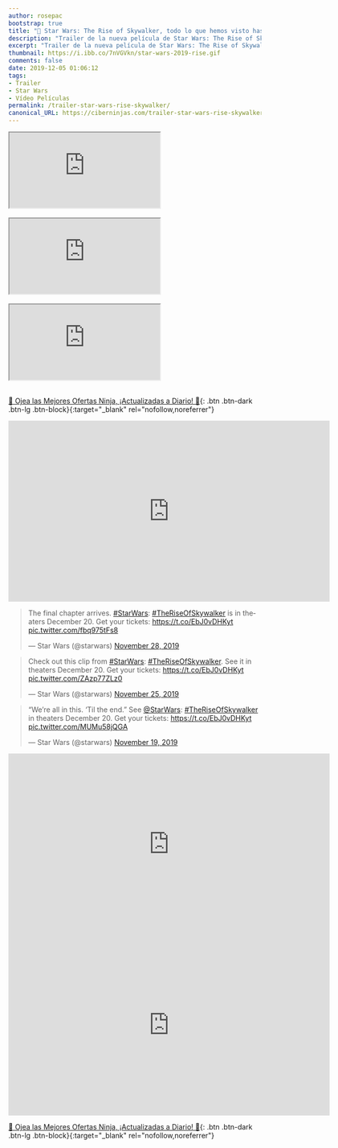 ```yaml
---
author: rosepac
bootstrap: true
title: "🎥 Star Wars: The Rise of Skywalker, todo lo que hemos visto hasta ahora"
description: "Trailer de la nueva película de Star Wars: The Rise of Skywalker"
excerpt: "Trailer de la nueva película de Star Wars: The Rise of Skywalker"
thumbnail: https://i.ibb.co/7nVGVkn/star-wars-2019-rise.gif
comments: false
date: 2019-12-05 01:06:12
tags:
- Trailer
- Star Wars
- Vídeo Películas
permalink: /trailer-star-wars-rise-skywalker/
canonical_URL: https://ciberninjas.com/trailer-star-wars-rise-skywalker/
---
```

<!-- 
<iframe width="640" height="360" src="https://www.youtube-nocookie.com/embed/xwg_J00DQF0?controls=0&showinfo=0" frameborder="0" allowfullscreen></iframe>
-->
<div class="embed-responsive embed-responsive-16by9">
  <iframe class="embed-responsive-item" src="https://www.youtube-nocookie.com/embed/8u51ZY2a3Sc?rel=0" allowfullscreen></iframe>
</div><br/>

<div class="embed-responsive embed-responsive-16by9">
  <iframe class="embed-responsive-item" src="https://www.youtube-nocookie.com/embed/8u51ZY2a3Sc?rel=0" allowfullscreen></iframe>
</div><br/>

<div class="embed-responsive embed-responsive-16by9">
  <iframe class="embed-responsive-item" src="https://www.youtube-nocookie.com/embed/8u51ZY2a3Sc?rel=0" allowfullscreen></iframe>
</div><br/>

[🎁 Ojea las Mejores Ofertas Ninja, ¡Actualizadas a Diario! 🛒](https://www.amazon.es/shop/cibercursos){: .btn .btn-dark .btn-lg .btn-block}{:target="_blank" rel="nofollow,noreferrer"}

<iframe width="640" height="360" src="https://www.youtube-nocookie.com/embed/dlb0aUZKQpk?controls=0&showinfo=0" frameborder="0" allowfullscreen></iframe>

<blockquote class="twitter-tweet"><p lang="en" dir="ltr">The final chapter arrives. <a href="https://twitter.com/hashtag/StarWars?src=hash&amp;ref_src=twsrc%5Etfw">#StarWars</a>: <a href="https://twitter.com/hashtag/TheRiseOfSkywalker?src=hash&amp;ref_src=twsrc%5Etfw">#TheRiseOfSkywalker</a> is in theaters December 20. Get your tickets: <a href="https://t.co/EbJ0vDHKyt">https://t.co/EbJ0vDHKyt</a> <a href="https://t.co/fbq975tFs8">pic.twitter.com/fbq975tFs8</a></p>&mdash; Star Wars (@starwars) <a href="https://twitter.com/starwars/status/1200097021656322049?ref_src=twsrc%5Etfw">November 28, 2019</a></blockquote> <script async src="https://platform.twitter.com/widgets.js" charset="utf-8"></script>
<blockquote class="twitter-tweet"><p lang="en" dir="ltr">Check out this clip from <a href="https://twitter.com/hashtag/StarWars?src=hash&amp;ref_src=twsrc%5Etfw">#StarWars</a>: <a href="https://twitter.com/hashtag/TheRiseOfSkywalker?src=hash&amp;ref_src=twsrc%5Etfw">#TheRiseOfSkywalker</a>. See it in theaters December 20. Get your tickets: <a href="https://t.co/EbJ0vDHKyt">https://t.co/EbJ0vDHKyt</a> <a href="https://t.co/ZAzp77ZLz0">pic.twitter.com/ZAzp77ZLz0</a></p>&mdash; Star Wars (@starwars) <a href="https://twitter.com/starwars/status/1198955861743325184?ref_src=twsrc%5Etfw">November 25, 2019</a></blockquote> <script async src="https://platform.twitter.com/widgets.js" charset="utf-8"></script>
<blockquote class="twitter-tweet"><p lang="en" dir="ltr">“We’re all in this. ‘Til the end.” See <a href="https://twitter.com/starwars?ref_src=twsrc%5Etfw">@StarWars</a>: <a href="https://twitter.com/hashtag/TheRiseOfSkywalker?src=hash&amp;ref_src=twsrc%5Etfw">#TheRiseOfSkywalker</a> in theaters December 20. Get your tickets: <a href="https://t.co/EbJ0vDHKyt">https://t.co/EbJ0vDHKyt</a> <a href="https://t.co/MUMu58jQGA">pic.twitter.com/MUMu58jQGA</a></p>&mdash; Star Wars (@starwars) <a href="https://twitter.com/starwars/status/1196842344961544198?ref_src=twsrc%5Etfw">November 19, 2019</a></blockquote> <script async src="https://platform.twitter.com/widgets.js" charset="utf-8"></script>

<iframe width="640" height="360" src="https://www.youtube-nocookie.com/embed/H9uitAy3ziQ?controls=0&showinfo=0" frameborder="0" allowfullscreen></iframe>

<iframe width="640" height="360" src="https://www.youtube-nocookie.com/embed/OXcCTxUQ7lk?controls=0&showinfo=0" frameborder="0" allowfullscreen></iframe>

[🎁 Ojea las Mejores Ofertas Ninja, ¡Actualizadas a Diario! 🛒](https://www.amazon.es/shop/cibercursos){: .btn .btn-dark .btn-lg .btn-block}{:target="_blank" rel="nofollow,noreferrer"}
<!--
https://www.youtube.com/watch?v=OXcCTxUQ7lk
https://www.youtube.com/watch?v=H9uitAy3ziQ
https://twitter.com/starwars/status/1196842344961544198
https://twitter.com/starwars/status/1198955861743325184
https://twitter.com/starwars/status/1200097021656322049
https://www.youtube.com/watch?v=dlb0aUZKQpk
https://www.youtube.com/watch?v=DEMYlPA5Q7g
https://www.youtube.com/watch?time_continue=1&v=9E4yxmserwg
https://www.youtube.com/watch?v=xwg_J00DQF0
-->